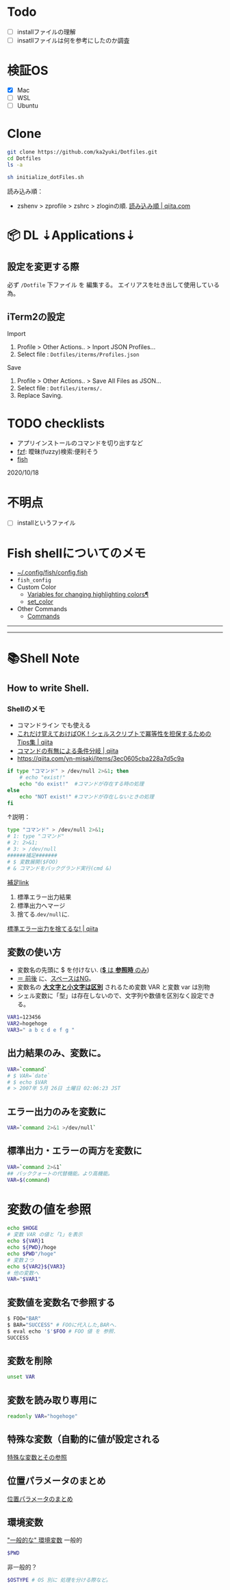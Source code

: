 # Todo
- [ ] installファイルの理解
- [ ] insatllファイルは何を参考にしたのか調査

# 検証OS
- [x] Mac
- [ ] WSL
- [ ] Ubuntu

# Clone
```zsh
git clone https://github.com/ka2yuki/Dotfiles.git
cd Dotfiles
ls -a

sh initialize_dotFiles.sh
```
読み込み順：  
- zshenv > zprofile > zshrc > zloginの順. [読み込み順 | qiita.com](https://qiita.com/muran001/items/7b104d33f5ea3f75353f)

# 📦 DL ⇣Applications⇣
## 設定を変更する際
必ず `/Dotfile` 下ファイル を 編集する。
エイリアスを吐き出して使用している為。

## iTerm2の設定
Import
1. Profile > Other Actions.. > Inport JSON Profiles...
2. Select file : `Dotfiles/iterms/Profiles.json`

Save
1. Profile > Other Actions.. > Save All Files as JSON...
2. Select file : `Dotfiles/iterms/.`
3. Replace Saving.

# TODO checklists
- アプリインストールのコマンドを切り出すなど
- [fzf](https://github.com/jethrokuan/fzf): 曖昧(fuzzy)検索:便利そう
- [fish](https://fishshell.com/)
  
2020/10/18

# 不明点
- [ ] installというファイル

# Fish shellについてのメモ
- [~/.config/fish/config.fish](https://fishshell.com/docs/current/faq.html?highlight=config#how-do-i-run-a-command-every-login-what-s-fish-s-equivalent-to-bashrc-or-profile)
- `fish_config`
- Custom Color
  - [Variables for changing highlighting colors¶
  ](https://fishshell.com/docs/current/index#variables-color)
  - [set_color](https://fishshell.com/docs/current/cmds/set_color.html?highlight=color#set-color-set-the-terminal-color)
- Other Commands
  - [Commands](https://fishshell.com/docs/current/commands.html?highlight=alias)


---
---
# 📚Shell Note
## How to write Shell.
### Shellのメモ
- コマンドライン でも使える
- [これだけ覚えておけばOK！シェルスクリプトで冪等性を担保するためのTips集 | qiita](https://qiita.com/yn-misaki/items/3ec0605cba228a7d5c9a)
- [コマンドの有無による条件分岐 | qiita](https://qiita.com/8ayac/items/b6b6f0a385d08659316b)
- https://qiita.com/yn-misaki/items/3ec0605cba228a7d5c9a

```sh
if type "コマンド" > /dev/null 2>&1; then
    # echo "exist!"
    echo "do exist!"  #コマンドが存在する時の処理
else
    echo "NOT exist!" #コマンドが存在しないときの処理
fi
```
↑説明：
```sh
type "コマンド" > /dev/null 2>&1; 
# 1: type "コマンド" 
# 2: 2>&1; 
# 3: > /dev/null 
######補足#######
# $	変数展開($FOO)
# &	コマンドをバックグランド実行(cmd &)

```
[補足link](https://www.tohoho-web.com/ex/shell.html#meta)
1. 標準エラー出力結果
2. 標準出力へマージ
3. 捨てる.`dev/null`に.

[標準エラー出力を捨てるな! | qiita](https://qiita.com/ritukiii/items/b3d91e97b71ecd41d4ea)
## 変数の使い方
- 変数名の先頭に $ を付けない. (<u>**$** は **参照時** のみ</u>)
- <u>＝ 前後</u> に、<u>スペースはNG</u>。
- 変数名の <u>**大文字と小文字は区別**</u> されるため変数 VAR と変数 var は別物
- シェル変数に「型」は存在しないので、文字列や数値を区別なく設定できる。
```sh
VAR1=123456
VAR2=hogehoge
VAR3=" a b c d e f g "
```
## 出力結果のみ、変数に。
```sh
VAR=`command`
# $ VAR=`date`
# $ echo $VAR
# > 2007年 5月 26日 土曜日 02:06:23 JST
```
## エラー出力のみを変数に
```sh
VAR=`command 2>&1 >/dev/null`
```
## 標準出力・エラーの両方を変数に
```sh
VAR=`command 2>&1`
## バッククォートの代替機能。より高機能。
VAR=$(command)
```
# 変数の値を参照
```sh
echo $HOGE
# 変数 VAR の値と「1」を表示
echo ${VAR}1
echo ${PWD}/hoge
echo $PWD"/hoge"
# 変数２つ
echo ${VAR2}${VAR3}
# 他の変数へ
VAR="$VAR1"
```
## 変数値を変数名で参照する
```sh
$ FOO="BAR"
$ BAR="SUCCESS" # FOOに代入した,BARへ.
$ eval echo '$'$FOO # FOO 値 を 参照.
SUCCESS
```
## 変数を削除
```sh
unset VAR
```
## 変数を読み取り専用に
```sh
readonly VAR="hogehoge"
```

## 特殊な変数（自動的に値が設定される
[特殊な変数とその参照](https://shellscript.sunone.me/variable.html#%E7%89%B9%E6%AE%8A%E3%81%AA%E5%A4%89%E6%95%B0%E3%81%A8%E3%81%9D%E3%81%AE%E5%8F%82%E7%85%A7)
## 位置パラメータのまとめ
[位置パラメータのまとめ](https://shellscript.sunone.me/variable.html#%E4%BD%8D%E7%BD%AE%E3%83%91%E3%83%A9%E3%83%A1%E3%83%BC%E3%82%BF%E3%81%AE%E3%81%BE%E3%81%A8%E3%82%81)
## 環境変数
["一般的な" 環境変数](https://shellscript.sunone.me/variable.html#%E7%92%B0%E5%A2%83%E5%A4%89%E6%95%B0)
一般的
```sh
$PWD
```
非一般的？
```sh
$OSTYPE # OS 別に 処理を分ける際など。
```
